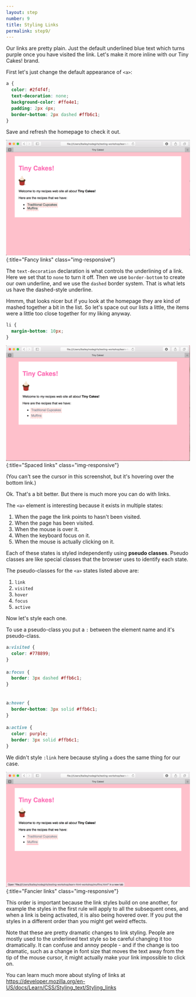 ```yaml
---
layout: step
number: 9
title: Styling Links
permalink: step9/
---
```


Our links are pretty plain.
Just the default underlined blue text which turns purple once you have visited the link.
Let's make it more inline with our Tiny Cakes! brand.

First let's just change the default appearance of `<a>`:

```css
a {
  color: #2f4f4f;
  text-decoration: none;
  background-color: #ffe4e1;
  padding: 2px 4px;
  border-bottom: 2px dashed #ffb6c1;
}
```

Save and refresh the homepage to check it out.

![Fancy links](../assets/css-fancy-links.png){:title="Fancy links" class="img-responsive"}

The `text-decoration` declaration is what controls the underlining of a link.  Here we set that to `none` to turn it off.  Then we use `border-bottom` to create our own underline, and we use the `dashed` border system.  That is what lets us have the dashed-style underline.

Hmmm, that looks nicer but if you look at the homepage they are kind of mashed together a bit in the list.
So let's space out our lists a little, the items were a little too close together for my liking anyway.

```css
li {
  margin-bottom: 10px;
}
```

![Spaced links](../assets/css-spaced-links.png){:title="Spaced links" class="img-responsive"}

(You can't see the cursor in this screenshot, but it's hovering over the bottom link.)

Ok.
That's a bit better.
But there is much more you can do with links.

The `<a>` element is interesting because it exists in multiple states:

1. When the page the link points to hasn't been visited.
2. When the page has been visited.
3. When the mouse is over it.
4. When the keyboard focus on it.  
4. When the mouse is actually clicking on it.

Each of these states is styled independently using **pseudo classes**.
Pseudo classes are like special classes that the browser uses to identify each state.

The pseudo-classes for the `<a>` states listed above are:

1. `link`
2. `visited`
3. `hover`
4. `focus`
5. `active`

Now let's style each one.

To use a pseudo-class you put a `:` between the element name and it's pseudo-class.

```css
a:visited {
  color: #778899;
}

a:focus {
  border: 3px dashed #ffb6c1;
}


a:hover {
  border-bottom: 3px solid #ffb6c1;
}

a:active {
  color: purple;
  border: 3px solid #ffb6c1;
}
```

We didn't style `:link` here because styling `a` does the same thing for our case.

![Fancier links](../assets/css-fancier-links.png){:title="Fancier links" class="img-responsive"}

This order is important because the link styles build on one another, for example the styles in the first rule will apply to all the subsequent ones, and when a link is being activated, it is also being hovered over.  If you put the styles in a different order than you might get weird effects.

Note that these are pretty dramatic changes to link styling.  People are mostly used to the underlined text style so be careful changing it too dramatically. It can confuse and annoy people - and if the change is too dramatic, such as a change in font size that moves the text away from the tip of the mouse cursor, it might actually make your link impossible to click on.

You can learn much more about styling of links at
https://developer.mozilla.org/en-US/docs/Learn/CSS/Styling_text/Styling_links
